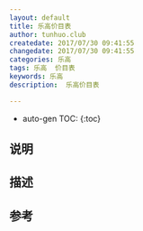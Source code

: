 ```yaml
---
layout: default
title: 乐高价目表
author: tunhuo.club
createdate: 2017/07/30 09:41:55
changedate: 2017/07/30 09:41:55
categories: 乐高
tags: 乐高  价目表
keywords: 乐高
description:  乐高价目表

---
```


* auto-gen TOC:
{:toc}

## 说明 

## 描述

## 参考

